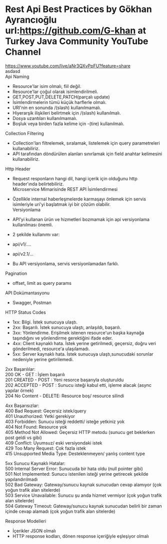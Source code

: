 # Rest Api Best Practices by Gökhan Ayrancıoğlu url:https://github.com/G-khan at Turkey Java Community YouTube Channel  
https://www.youtube.com/live/aNr3QXvPpFU?feature=share  
asdasd  
Api Naming  
* Resource'lar isim olmalı, fiil değil.  
* Resource'lar çoğul olarak isimlendirilmeli.  
* GET,POST,PUT,DELETE,PATCH(parçalı update)  
* İsimlendirmelerin tümü küçük harflerle olmalı.  
* URI'nin en sonunda /(slash) kullanılmamalı.  
* Hiyerarşik ilişkileri belirtmek için /(slash) kullanılmalı.  
* Dosya uzantıları kullanılmamalı.  
* Boşluk veya birden fazla kelime için -(tire) kullanılmalı. 
 
Collection Filtering  
* Collection'ları filtrelemek, sıralamak, listelemek için query parametreleri kullanabiliriz.  
* API tarafından döndürülen alanları sınırlamak için field anahtar kelimesini kullanabiliriz.  

Http Header  
* Request responların hangi dil, hangi içerik için olduğunu http header'ında belirtebiliriz.  
Microservice Mimarisinde REST API İsimlendirmesi  
* Özellikle internal haberleşmelerde karmaşayı önlemek için servis isimleriyle uri'yi başlatmak iyi bir çözüm olabilir.  
Versiyonlama  

*  API'yi kullanan ürün ve hizmetleri bozmamak için api versiyonlama kullanılması önemli.  
*  2 şekilde kullanımı var: 
  * api/v1/....  
  * api/v2.1/...  
*  Bu API versiyonlama, servis versiyonlamadan farklı.  

Pagination  
* offset, limit as query params

API Dokümantasyonu  
* Swagger, Postman  

HTTP Status Codes  
* 1xx: Bilgi. İstek sunucuya ulaştı.  
* 2xx: Başarılı. İstek sunucuya ulaştı, anlaşıldı, başarılı.  
* 3xx: Yönlendirme. Erişilmek istenen resource'un  başka kaynağa taşındığını ve yönlendirme gerektiğini ifade eder.  
* 4xx: Client kaynaklı hata. İstek yerine getirilmedi, geçersiz, doğru veri gönderilmedi, resource'a ulaşılamadı.  
* 5xx: Server kaynaklı hata. İstek sunucuya ulaştı,sunucudaki sorunlar nedeniyle yerine getirilemedi.  

2xx Başarılılar:  
200 OK         - GET   :  İşlem başarılı  
201 CREATED    - POST  :  Yeni resorce başarıyla oluşturuldu  
202 ACCEPTED   - POST  :  Sunucu isteği kabul etti, işleme alacak (async yapılar örnek)  
204 No Content - DELETE:  Resource boş/ resource silindi  

4xx Başarısızlar:  
400 Bad Request: Geçersiz istek/query  
401 Unauthorized: Yetki gerekiyor  
403 Forbidden: Sunucu isteği reddetti/ isteğe yetkiniz yok  
404 Not Found: Resource yok  
405 Method Not Allowed: Geçersiz HTTP metodu (sunucu get beklerken post geldi vs gibi)  
409 Conflict: Uyumsuz/ eski versiyondaki istek  
429 Too Many Request: Çok fazla istek  
415 Unsupported Media Type: Desteklenmeyen/ yanlış content type  

5xx Sunucu Kaynaklı Hatalar:  
500 Internal Server Error: Sunucuda bir hata oldu (null pointer gibi)  
501 Not Implemented: Sunucu istenilen isteği yerine getirecek şekilde yapılandırılmadı  
502 Bad Gateway: Gateway/sunucu kaynak sunucudan cevap alamıyor (çok yoğun trafik alan sitelerde)  
503 Service Unavailable: Sunucu şu anda hizmet vermiyor (çok yoğun trafik alan sitelerde)   
504 Gateway Timeout: Gateway/sunucu kaynak sunucudan belirli bir zaman içinde cevap alamadı (çok yoğun trafik alan sitelerde)  

Response Modelleri  
* İçerikler JSON olmalı  
* HTTP response kodları, dönen response içeriğiyle eşleşiyor olmalı  
